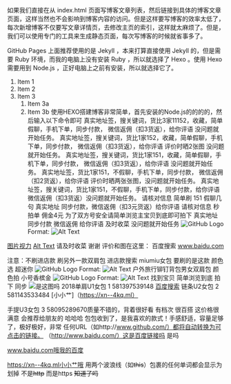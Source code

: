 如果我们直接在从 index.html 页面写博客文章列表，然后链接到具体的博客文章页面，这样当然也不会影响到博客内容的访问。但是这样要写博客的效率太低了，每次新增博客不仅要写文章详情页，去修改主页的索引，这样就太麻烦了。但是，我们可以使用专门的工具来生成静态页面，每次写博客的时候就省事多了。

GitHub Pages 上面推荐使用的是 Jekyll ，本来打算直接使用 Jekyll 的，但是需要 Ruby 环境，而我的电脑上没有安装 Ruby ，所以就选择了 Hexo 。使用 Hexo 需要用到 Node.js ，正好电脑上之前有安装，所以就选择它了。
1. Item 1
1. Item 2
1. Item 3
   1. Item 3a
   1. Item 3b
使用HEXO搭建博客非常简单，首先安装的Node.js的的的的，然后输入以下命令即可 真实地址签，搜关键词，货比3家11152，收藏，简单假聊，手机下单，同步付款， 微信返佣（扣3货返），给你评语 没问题就开始任务。
真实地址签，搜关键词，货比1家152，收藏，简单假聊，手机下单，同步付款， 微信返佣（扣3货返），给你评语 评价时晒2张图 没问题就开始任务。
真实地址签，搜关键词，货比1家151，收藏，简单假聊，手机下单，同步付款， 微信返佣（扣3货返），给你评语 没问题就开始任务。
真实地址签，货比1家151，不假聊，手机下单，同步付款， 微信返佣（扣2货返），给你评语 评价时晒两张张图，没问题就开始任务。 
真实地址签，搜关键词，货比1家151，不假聊，手机下单，同步付款，给你评语  微信返佣（扣3货返）没问题就开始任务。 
请核对信息 简单刷 151 假聊几句 真实地址 同步付款，微信返佣（扣3元货返）给你评语
请核对信息 秒拍单 佣金4元 为了双方号安全请简单浏览主宝贝到底即可拍下 真实地址  同步付款 微信返佣 给你评语 及时收菜 没问题就开始任务
![GitHub Logo](/images/logo.png)
Format: ![Alt Text](url)

[图片视力](/https://content4.coedcherry.com/web-young/203692/th270x360_96673_05.jpg)
[Alt Text](https://gss1.baidu.com/6ONXsjip0QIZ8tyhnq/it/u=4095849592,3098229913&fm=173&app=49&f=JPEG?w=218&h=146&s=77125B8DD089A91FB831108B0300E0D0)  请及时收菜 谢谢  评价和图在这里：  百度搜索  www.baidu.com

注意：不刷进店款  刷另外一款双肩包 
进店款搜索 miumiu女包    要刷的是这款  颜色选 超迷你
![GitHub Logo](/images/logo.png)
Format: ![Alt Text](https://content4.coedcherry.com/web-young/203692/th270x360_96673_05.jpg)
户外旅行铆钉背包男女双肩包     颜色拍 小号香槟金
![GitHub Logo](/images/logo.png)
Format: ![Alt Text](https://gss1.baidu.com/6ONXsjip0QIZ8tyhnq/it/u=4095849592,3098229913&fm=173&app=49&f=JPEG?w=218&h=146&s=77125B8DD089A91FB831108B0300E0D0)
找到宝贝 简单浏览到底 拍下 同步 
![是这图吗](https://content7.coedcherry.com/new-sensations/192777/th270x360_001.jpg)
2018单肩U1女包           1   581397539148
[百度搜索](http://www.baidu.com)
链条U2女包               2   581143533484
[小小艹]（https://xn--4kq.ml）

手提U3女包               3   58095289670质量不错的，背着很好看 有档次 很百搭 这价格很满意 会推荐给朋友的 哈哈哈
包包收到了，是我喜欢的款式！手感舒适，容量足够了，极好极好，非常
任何URL（如http://www.github.com/）都将自动转换为可点击的链接。
（http://www.baidu.com/）这是百度链接吗 是吗

www.baidu.com哦我的百度  

https://xn--4kq.ml小小艹哦
用两个波浪线（如~~this~~）包裹的任何单词都会显示为划掉
不是~~http~~
而是https    ~~知道了吗~~

